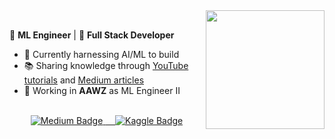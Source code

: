 <img align="right" height="190em" src="https://github-readme-stats.vercel.app/api?username=fullzer4&show_icons=true&theme=tokyonight&hide_border=true"/>

<br>

🤖 **ML Engineer** | 🥷 **Full Stack Developer**

- 🔭 Currently harnessing AI/ML to build
- 📚 Sharing knowledge through [YouTube tutorials](https://youtube.com/@yourchannel) and [Medium articles](https://medium.com/@yourprofile)
- 💼 Working in **AAWZ** as ML Engineer II
  
<br>

<div align="center" >
  <a href="https://medium.com/@gabrielpelizzaro" target="_blank" rel="noopener noreferrer">
    <img src="https://img.shields.io/badge/Medium-12100E?style=for-the-badge&logo=medium&logoColor=white" alt="Medium Badge">
  </a>
  <a href="https://www.kaggle.com/fullzer4" target="_blank" rel="noopener noreferrer"> &nbsp;&nbsp;&nbsp;
    <img src="https://img.shields.io/badge/Kaggle-035a7d?style=for-the-badge&logo=kaggle&logoColor=white" alt="Kaggle Badge">
  </a>
</div>

<br>

